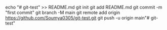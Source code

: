 echo "# git-test" >> README.md
git init
git add README.md
git commit -m "first commit"
git branch -M main
git remote add origin https://github.com/Soumya0305/git-test.git
git push -u origin main"# git-test" 
